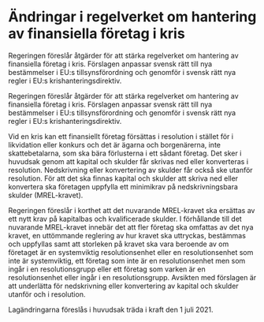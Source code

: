 # Ändringar i regelverket om hantering av finansiella företag i kris

Regeringen föreslår åtgärder för att stärka regelverket om hantering av finansiella företag i kris. Förslagen anpassar svensk rätt till nya bestämmelser i EU:s tillsynsförordning och genomför i svensk rätt nya regler i EU:s krishanteringsdirektiv.

Regeringen föreslår åtgärder för att stärka regelverket om hantering av finansiella företag i kris. Förslagen anpassar svensk rätt till nya bestämmelser i EU:s tillsynsförordning och genomför i svensk rätt nya regler i EU:s krishanteringsdirektiv.

Vid en kris kan ett finansiellt företag försättas i resolution i stället för i
likvidation eller konkurs och det är ägarna och borgenärerna, inte
skattebetalarna, som ska bära förlusterna i ett sådant företag. Det sker i huvudsak genom att kapital och skulder får skrivas ned eller konverteras i resolution. Nedskrivning eller konvertering av skulder får också ske utanför resolution. För att det ska finnas kapital och skulder att skriva ned eller konvertera ska företagen uppfylla ett minimikrav på nedskrivningsbara skulder (MREL-kravet).

Regeringen föreslår i korthet att det nuvarande MREL-kravet ska
ersättas av ett nytt krav på kapitalbas och kvalificerade skulder. I
förhållande till det nuvarande MREL-kravet innebär det att fler företag ska omfattas av det nya kravet, en uttömmande reglering av hur kravet ska uttryckas, bestämmas och uppfyllas samt att storleken på kravet ska vara beroende av om företaget är en systemviktig resolutionsenhet eller en resolutionsenhet som inte är systemviktig, ett företag som inte är en resolutionsenhet men som ingår i en resolutionsgrupp eller ett företag som varken är en resolutionsenhet eller ingår i en resolutionsgrupp. Avsikten med förslagen är att underlätta för nedskrivning eller konvertering av kapital och skulder utanför och i resolution.

Lagändringarna föreslås i huvudsak träda i kraft den 1 juli 2021.
